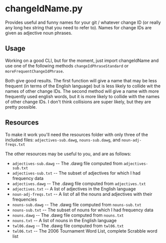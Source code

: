 changeIdName.py
===============

Provides useful and funny names for your git / whatever change ID (or really any
long hex string that you need to refer to). Names for change IDs are given as
adjective noun phrases.

## Usage

Working on a good CLI, but for the moment, just import changeIdName and use one
of the following methods `changeIdPhraseStandard` or `moreFrequentChangeIdPhrase`.

Both give good results. The first function will give a name that may be less
frequent (in terms of the English language) but is less likely to collide wit
the names of other change IDs. The second method will give a name with more
frequently used english words, but it is more likely to collide with the names
of other change IDs. I don't think collisions are super likely, but they are
pretty possible.

## Resources

To make it work you'll need the resources folder with only three of the included
files: `adjectives-sub.dawg`, `nouns-sub.dawg`, and `noun-adj-freqs.txt`

The other resources may be useful to you, and are as follows:

+ `adjectives-sub.dawg` -- The .dawg file computed from `adjectives-sub.txt`
+ `adjectives-sub.txt` -- The subset of adjectives for which I had frequency data
+ `adjectives.dawg` -- The .dawg file computed from `adjectives.txt`
+ `adjectives.txt` -- A list of adjectives in the English language
+ `noun-adj-freqs.txt` -- A list of all the nouns and adjectives with their frequencies
+ `nouns-sub.dawg` -- The .dawg file computed from `nouns-sub.txt`
+ `nouns-sub.txt` -- The subset of nouns for which I had frequency data
+ `nouns.dawg` -- The .dawg file computed from `nouns.txt`
+ `nouns.txt` -- A list of nouns in the English language
+ `twl06.dawg` -- The .dawg file computed from `twl06.txt`
+ `twl06.txt` -- The 2006 Tournament Word List, complete Scrabble word list